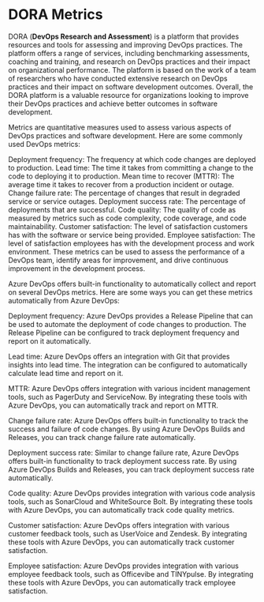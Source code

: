 # DORA Metrics

DORA (**DevOps Research and Assessment**) is a platform that provides resources and tools for 
assessing and improving DevOps practices. The platform offers a range of services, including 
benchmarking assessments, coaching and training, and research on DevOps practices and their 
impact on organizational performance. The platform is based on the work of a team of researchers 
who have conducted extensive research on DevOps practices and their impact on software 
development outcomes. Overall, the DORA platform is a valuable resource for organizations looking 
to improve their DevOps practices and achieve better outcomes in software development.

Metrics are quantitative measures used to assess various aspects of DevOps practices and 
software development. Here are some commonly used DevOps metrics:

Deployment frequency: The frequency at which code changes are deployed to production.
Lead time: The time it takes from committing a change to the code to deploying it to production.
Mean time to recover (MTTR): The average time it takes to recover from a production incident 
or outage.
Change failure rate: The percentage of changes that result in degraded service or service 
outages.
Deployment success rate: The percentage of deployments that are successful.
Code quality: The quality of code as measured by metrics such as code complexity, code 
coverage, and code maintainability.
Customer satisfaction: The level of satisfaction customers has with the software or service being 
provided.
Employee satisfaction: The level of satisfaction employees has with the development process 
and work environment.
These metrics can be used to assess the performance of a DevOps team, identify areas for 
improvement, and drive continuous improvement in the development process.

Azure DevOps offers built-in functionality to automatically collect and report on several DevOps 
metrics. Here are some ways you can get these metrics automatically from Azure DevOps:

Deployment frequency: Azure DevOps provides a Release Pipeline that can be used to automate 
the deployment of code changes to production. The Release Pipeline can be configured to track 
deployment frequency and report on it automatically.

Lead time: Azure DevOps offers an integration with Git that provides insights into lead time. The 
integration can be configured to automatically calculate lead time and report on it.

MTTR: Azure DevOps offers integration with various incident management tools, such as 
PagerDuty and ServiceNow. By integrating these tools with Azure DevOps, you can automatically 
track and report on MTTR.

Change failure rate: Azure DevOps offers built-in functionality to track the success and failure of 
code changes. By using Azure DevOps Builds and Releases, you can track change failure rate 
automatically.

Deployment success rate: Similar to change failure rate, Azure DevOps offers built-in 
functionality to track deployment success rate. By using Azure DevOps Builds and Releases, you can 
track deployment success rate automatically.

Code quality: Azure DevOps provides integration with various code analysis tools, such as 
SonarCloud and WhiteSource Bolt. By integrating these tools with Azure DevOps, you can 
automatically track code quality metrics.

Customer satisfaction: Azure DevOps offers integration with various customer feedback tools, 
such as UserVoice and Zendesk. By integrating these tools with Azure DevOps, you can 
automatically track customer satisfaction.

Employee satisfaction: Azure DevOps provides integration with various employee feedback 
tools, such as Officevibe and TINYpulse. By integrating these tools with Azure DevOps, you can 
automatically track employee satisfaction.
